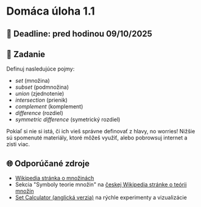 # Domáca úloha 1.1

## 📆 Deadline: pred hodinou 09/10/2025

## 🎯 Zadanie

Definuj nasledujúce pojmy:

- *set* (množina)
- *subset* (podmnožina)
- *union* (zjednotenie)
- *intersection* (prienik)
- *complement* (komplement)
- *difference* (rozdiel)
- *symmetric difference* (symetrický rozdiel)

Pokiaľ si nie si istá, či ich vieš správne definovať z hlavy, no worries! Nižšie sú spomenuté materiály, ktoré môžeš využiť, alebo pobrowsuj internet a zisti viac.

## 🌐 Odporúčané zdroje

- [Wikipedia stránka o množinách](https://sk.wikipedia.org/wiki/Množina)
- Sekcia "Symboly teorie množin" na [českej Wikipedia stránke o teórii množín]([https://sk.wikipedia.org/wiki/Teória_množín](https://cs.wikipedia.org/wiki/Teorie_mno%C5%BEin))
- [Set Calculator (anglická verzia)](https://www.mathsisfun.com/sets/venn-diagram-maker.html) na rýchle experimenty a vizualizácie
